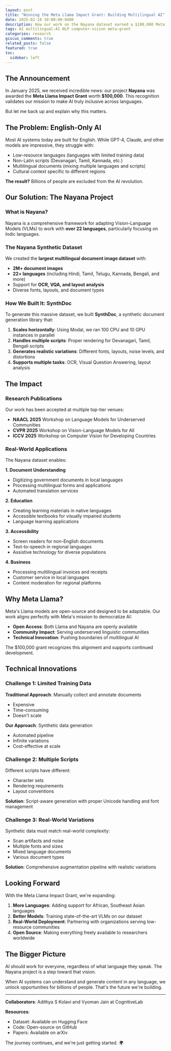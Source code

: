```yaml
---
layout: post
title: "Winning the Meta Llama Impact Grant: Building Multilingual AI"
date: 2025-02-10 10:00:00-0400
description: How our work on the Nayana dataset earned a $100,000 Meta Llama Impact Grant and why multilingual AI matters
tags: AI multilingual-AI NLP computer-vision meta-grant
categories: research
giscus_comments: true
related_posts: false
featured: true
toc:
  sidebar: left
---
```


## The Announcement

In January 2025, we received incredible news: our project **Nayana** was awarded the **Meta Llama Impact Grant** worth **$100,000**. This recognition validates our mission to make AI truly inclusive across languages.

But let me back up and explain why this matters.

## The Problem: English-Only AI

Most AI systems today are built for English. While GPT-4, Claude, and other models are impressive, they struggle with:

- Low-resource languages (languages with limited training data)
- Non-Latin scripts (Devanagari, Tamil, Kannada, etc.)
- Multilingual documents (mixing multiple languages and scripts)
- Cultural context specific to different regions

**The result?** Billions of people are excluded from the AI revolution.

## Our Solution: The Nayana Project

### What is Nayana?

Nayana is a comprehensive framework for adapting Vision-Language Models (VLMs) to work with **over 22 languages**, particularly focusing on Indic languages.

### The Nayana Synthetic Dataset

We created the **largest multilingual document image dataset** with:

- **2M+ document images**
- **22+ languages** (including Hindi, Tamil, Telugu, Kannada, Bengali, and more)
- Support for **OCR, VQA, and layout analysis**
- Diverse fonts, layouts, and document types

### How We Built It: SynthDoc

To generate this massive dataset, we built **SynthDoc**, a synthetic document generation library that:

1. **Scales horizontally**: Using Modal, we ran 100 CPU and 10 GPU instances in parallel
2. **Handles multiple scripts**: Proper rendering for Devanagari, Tamil, Bengali scripts
3. **Generates realistic variations**: Different fonts, layouts, noise levels, and distortions
4. **Supports multiple tasks**: OCR, Visual Question Answering, layout analysis

## The Impact

### Research Publications

Our work has been accepted at multiple top-tier venues:

- **NAACL 2025** Workshop on Language Models for Underserved Communities
- **CVPR 2025** Workshop on Vision-Language Models for All
- **ICCV 2025** Workshop on Computer Vision for Developing Countries

### Real-World Applications

The Nayana dataset enables:

**1. Document Understanding**

- Digitizing government documents in local languages
- Processing multilingual forms and applications
- Automated translation services

**2. Education**

- Creating learning materials in native languages
- Accessible textbooks for visually impaired students
- Language learning applications

**3. Accessibility**

- Screen readers for non-English documents
- Text-to-speech in regional languages
- Assistive technology for diverse populations

**4. Business**

- Processing multilingual invoices and receipts
- Customer service in local languages
- Content moderation for regional platforms

## Why Meta Llama?

Meta's Llama models are open-source and designed to be adaptable. Our work aligns perfectly with Meta's mission to democratize AI:

- **Open Access**: Both Llama and Nayana are openly available
- **Community Impact**: Serving underserved linguistic communities
- **Technical Innovation**: Pushing boundaries of multilingual AI

The $100,000 grant recognizes this alignment and supports continued development.

## Technical Innovations

### Challenge 1: Limited Training Data

**Traditional Approach**: Manually collect and annotate documents

- Expensive
- Time-consuming
- Doesn't scale

**Our Approach**: Synthetic data generation

- Automated pipeline
- Infinite variations
- Cost-effective at scale

### Challenge 2: Multiple Scripts

Different scripts have different:

- Character sets
- Rendering requirements
- Layout conventions

**Solution**: Script-aware generation with proper Unicode handling and font management

### Challenge 3: Real-World Variations

Synthetic data must match real-world complexity:

- Scan artifacts and noise
- Multiple fonts and sizes
- Mixed language documents
- Various document types

**Solution**: Comprehensive augmentation pipeline with realistic variations

## Looking Forward

With the Meta Llama Impact Grant, we're expanding:

1. **More Languages**: Adding support for African, Southeast Asian languages
2. **Better Models**: Training state-of-the-art VLMs on our dataset
3. **Real-World Deployment**: Partnering with organizations serving low-resource communities
4. **Open Source**: Making everything freely available to researchers worldwide

## The Bigger Picture

AI should work for everyone, regardless of what language they speak. The Nayana project is a step toward that vision.

When AI systems can understand and generate content in any language, we unlock opportunities for billions of people. That's the future we're building.

---

**Collaborators**: Adithya S Kolavi and Vyoman Jain at CognitiveLab

**Resources**:

- Dataset: Available on Hugging Face
- Code: Open-source on GitHub
- Papers: Available on arXiv

The journey continues, and we're just getting started. 🌍
